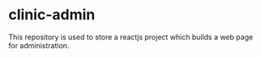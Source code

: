 # clinic-admin
This repository is used to store a reactjs project which builds a web page for administration.
